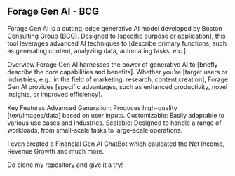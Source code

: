 ## Forage Gen AI - BCG ##
Forage Gen AI is a cutting-edge generative AI model developed by Boston Consulting Group (BCG). Designed to [specific purpose or application], this tool leverages advanced AI techniques to [describe primary functions, such as generating content, analyzing data, automating tasks, etc.].

Overview
Forage Gen AI harnesses the power of generative AI to [briefly describe the core capabilities and benefits]. Whether you're [target users or industries, e.g., in the field of marketing, research, content creation], Forage Gen AI provides [specific advantages, such as enhanced productivity, novel insights, or improved efficiency].

Key Features
Advanced Generation: Produces high-quality [text/images/data] based on user inputs.
Customizable: Easily adaptable to various use cases and industries.
Scalable: Designed to handle a range of workloads, from small-scale tasks to large-scale operations.

I even created a Financial Gen AI ChatBot which caulcated the Net Income, Revenue Growth and much more.

Do clone my repository and give it a try!
